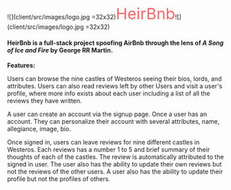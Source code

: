 ![](client/src/images/logo.jpg =32x32)<span style="color: #FF6666; font-size:36px;">HeirBnb</span>![](client/src/images/logo.jpg =32x32)

#### HeirBnb is a full-stack project spoofing AirBnb through the lens of *A Song of Ice and Fire* by George RR Martin.

**Features:**

Users can browse the nine castles of Westeros seeing their bios, lords, and attributes. Users can also read reviews left by other Users and visit a user's profile, where more info exists about each user including a list of all the reviews they have written.

A user can create an account via the signup page. Once a user has an account. They can personalize their account with several attributes, name, allegiance, image, bio.

Once signed in, users can leave reviews for nine different castles in Westeros. Each reviews has a number 1 to 5 and brief summary of their thoughts of each of the castles. The review is automatically attributed to the signed in user. The user also has the ability to update their own reviews but not the reviews of the other users. A user also has the ability to update their profile but not the profiles of others.